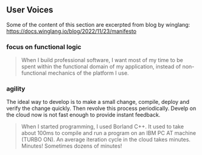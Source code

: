## User Voices

Some of the content of this section are excerpted from blog by winglang: https://docs.winglang.io/blog/2022/11/23/manifesto

### focus on functional logic

> When I build professional software, I want most of my time to be spent within the functional domain of my application, instead of non-functional mechanics of the platform I use.

### agility

The ideal way to develop is to make a small change, compile, deploy and verify the change quickly. Then revolve this process periodically. Develp on the cloud now is not fast enough to provide instant feedback.

> When I started programming, I used Borland C++. It used to take about 100ms to compile and run a program on an IBM PC AT machine (TURBO ON). An average iteration cycle in the cloud takes minutes. Minutes! Sometimes dozens of minutes!

